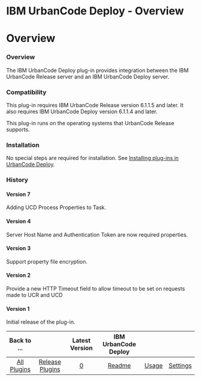 
IBM UrbanCode Deploy - Overview
===============================

# Overview



### Overview




 


The IBM UrbanCode Deploy plug-in provides integration between the IBM UrbanCode Release server and
 an IBM UrbanCode Deploy server.


### Compatibility


This plug-in requires IBM UrbanCode Release version 6.1.1.5 and 
later. It also requires IBM UrbanCode Deploy version 6.1.1.4 and later.


This plug-in runs on the operating systems 
that UrbanCode Release supports. 


### Installation


No special steps are required for installation. See [Installing 
plug-ins in UrbanCode Deploy](https://www.urbancode.com/resource/installing-plug-ins-in-urbancode-products/ "Installing 
plug-ins in UrbanCode").


### History


#### Version 7


Adding UCD Process Properties to Task.


#### Version 4



Server Host Name and Authentication Token are now required properties.


#### Version 3


Support property file 
encryption.


#### Version 2


Provide a new HTTP Timeout field to allow timeout to be set on requests made to UCR and 
UCD


#### Version 1


Initial release of the plug-in.




|Back to ...||Latest Version|IBM UrbanCode Deploy |||
| :---: | :---: | :---: | :---: | :---: | :---: |
|[All Plugins](../../index.md)|[Release Plugins](../README.md)|[0]()|[Readme](README.md)|[Usage](usage.md)|[Settings](settings.md)|
